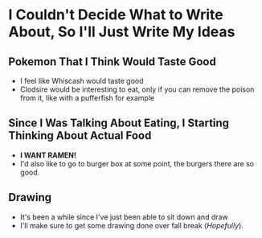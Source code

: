 # I Couldn't Decide What to Write About, So I'll Just Write My Ideas
## Pokemon That I Think Would Taste Good
- I feel like Whiscash would taste good
- Clodsire would be interesting to eat, only if you can remove the poison from it, like with a pufferfish for example
## Since I Was Talking About Eating, I Starting Thinking About Actual Food
- **I WANT RAMEN!**
- I'd also like to go to burger box at some point, the burgers there are so good.
## Drawing
- It's been a while since I've just been able to sit down and draw
- I'll make sure to get some drawing done over fall break (_Hopefully_).
